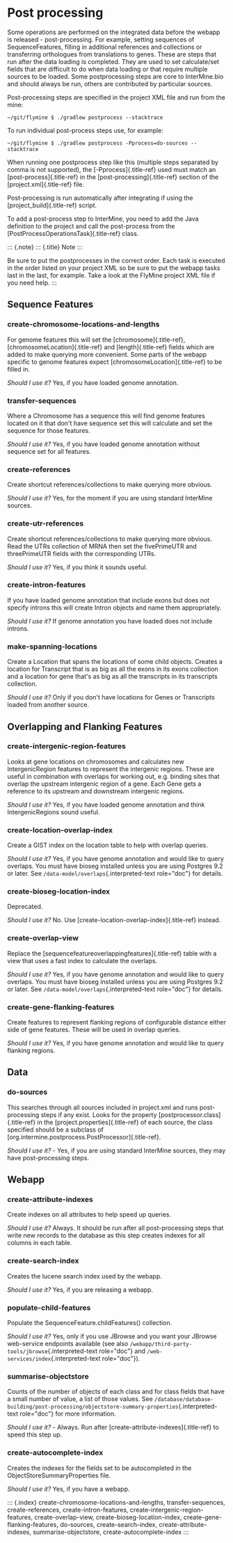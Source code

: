 # Post processing

Some operations are performed on the integrated data before the webapp is released - post-processing. For example, setting sequences of SequenceFeatures, filling in additional references and collections or transferring orthologues from translations to genes. These are steps that run after the data loading is completed. They are used to set calculate/set fields that are difficult to do when data loading or that require multiple sources to be loaded. Some postprocessing steps are core to InterMine.bio and should always be run, others are contributed by particular sources.

Post-processing steps are specified in the project XML file and run from the mine:

```text
~/git/flymine $ ./gradlew postprocess --stacktrace
```

To run individual post-process steps use, for example:

```text
~/git/flymine $ ./gradlew postprocess -Pprocess=do-sources --stacktrace
```

When running one postprocess step like this \(multiple steps separated by comma is not supported\), the \[-Pprocess\]{.title-ref} used must match an \[post-process\]{.title-ref} in the \[post-processing\]{.title-ref} section of the \[project.xml\]{.title-ref} file.

Post-processing is run automatically after integrating if using the \[project\_build\]{.title-ref} script.

To add a post-process step to InterMine, you need to add the Java definition to the project and call the post-process from the \[PostProcessOperationsTask\]{.title-ref} class.

::: {.note} ::: {.title} Note :::

Be sure to put the postprocesses in the correct order. Each task is executed in the order listed on your project XML so be sure to put the webapp tasks last in the last, for example. Take a look at the FlyMine project XML file if you need help. :::

## Sequence Features

### create-chromosome-locations-and-lengths

For genome features this will set the \[chromosome\]{.title-ref}, \[chromosomeLocation\]{.title-ref} and \[length\]{.title-ref} fields which are added to make querying more convenient. Some parts of the webapp specific to genome features expect \[chromosomeLocation\]{.title-ref} to be filled in.

_Should I use it?_ Yes, if you have loaded genome annotation.

### transfer-sequences

Where a Chromosome has a sequence this will find genome features located on it that don\'t have sequence set this will calculate and set the sequence for those features.

_Should I use it?_ Yes, if you have loaded genome annotation without sequence set for all features.

### create-references

Create shortcut references/collections to make querying more obvious.

_Should I use it?_ Yes, for the moment if you are using standard InterMine sources.

### create-utr-references

Create shortcut references/collections to make querying more obvious. Read the UTRs collection of MRNA then set the fivePrimeUTR and threePrimeUTR fields with the corresponding UTRs.

_Should I use it?_ Yes, if you think it sounds useful.

### create-intron-features

If you have loaded genome annotation that include exons but does not specify introns this will create Intron objects and name them appropriately.

_Should I use it?_ If genome annotation you have loaded does not include introns.

### make-spanning-locations

Create a Location that spans the locations of some child objects. Creates a location for Transcript that is as big as all the exons in its exons collection and a location for gene that\'s as big as all the transcripts in its transcripts collection.

_Should I use it?_ Only if you don\'t have locations for Genes or Transcripts loaded from another source.

## Overlapping and Flanking Features

### create-intergenic-region-features

Looks at gene locations on chromosomes and calculates new IntergenicRegion features to represent the intergenic regions. These are useful in combination with overlaps for working out, e.g. binding sites that overlap the upstream intergenic region of a gene. Each Gene gets a reference to its upstream and downstream intergenic regions.

_Should I use it?_ Yes, if you have loaded genome annotation and think IntergenicRegions sound useful.

### create-location-overlap-index

Create a GIST index on the location table to help with overlap queries.

_Should I use it?_ Yes, if you have genome annotation and would like to query overlaps. You must have bioseg installed unless you are using Postgres 9.2 or later. See `/data-model/overlaps`{.interpreted-text role="doc"} for details.

### create-bioseg-location-index

Deprecated.

_Should I use it?_ No. Use \[create-location-overlap-index\]{.title-ref} instead.

### create-overlap-view

Replace the \[sequencefeatureoverlappingfeatures\]{.title-ref} table with a view that uses a fast index to calculate the overlaps.

_Should I use it?_ Yes, if you have genome annotation and would like to query overlaps. You must have bioseg installed unless you are using Postgres 9.2 or later. See `/data-model/overlaps`{.interpreted-text role="doc"} for details.

### create-gene-flanking-features

Create features to represent flanking regions of configurable distance either side of gene features. These will be used in overlap queries.

_Should I use it?_ Yes, if you have genome annotation and would like to query flanking regions.

## Data

### do-sources

This searches through all sources included in project.xml and runs post-processing steps if any exist. Looks for the property \[postprocessor.class\]{.title-ref} in the \[project.properties\]{.title-ref} of each source, the class specified should be a subclass of \[org.intermine.postprocess.PostProcessor\]{.title-ref}.

_Should I use it?_ - Yes, if you are using standard InterMine sources, they may have post-processing steps.

## Webapp

### create-attribute-indexes

Create indexes on all attributes to help speed up queries.

_Should I use it?_ Always. It should be run after all post-processing steps that write new records to the database as this step creates indexes for all columns in each table.

### create-search-index

Creates the lucene search index used by the webapp.

_Should I use it?_ Yes, if you are releasing a webapp.

### populate-child-features

Populate the SequenceFeature.childFeatures\(\) collection.

_Should I use it?_ Yes, only if you use JBrowse and you want your JBrowse web-service endpoints available \(see also `/webapp/third-party-tools/jbrowse`{.interpreted-text role="doc"} and `/web-services/index`{.interpreted-text role="doc"}\).

### summarise-objectstore

Counts of the number of objects of each class and for class fields that have a small number of value, a list of those values. See `/database/database-building/post-processing/objectstore-summary-properties`{.interpreted-text role="doc"} for more information.

_Should I use it?_ - Always. Run after \[create-attribute-indexes\]{.title-ref} to speed this step up.

### create-autocomplete-index

Creates the indexes for the fields set to be autocompleted in the ObjectStoreSummaryProperties file.

_Should I use it?_ Yes, if you have a webapp.

::: {.index} create-chromosome-locations-and-lengths, transfer-sequences, create-references, create-intron-features, create-intergenic-region-features, create-overlap-view, create-bioseg-location-index, create-gene-flanking-features, do-sources, create-search-index, create-attribute-indexes, summarise-objectstore, create-autocomplete-index :::

